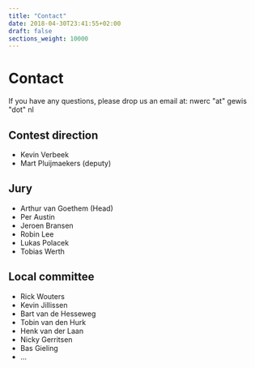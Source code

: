 ```yaml
---
title: "Contact"
date: 2018-04-30T23:41:55+02:00
draft: false
sections_weight: 10000
---
```


# Contact
If you have any questions, please drop us an email at: nwerc "at" gewis "dot" nl

## Contest direction
- Kevin Verbeek
- Mart Pluijmaekers (deputy)

## Jury
- Arthur van Goethem (Head)
- Per Austin
- Jeroen Bransen
- Robin Lee
- Lukas Polacek
- Tobias Werth

## Local committee
- Rick Wouters
- Kevin Jillissen
- Bart van de Hesseweg
- Tobin van den Hurk
- Henk van der Laan
- Nicky Gerritsen
- Bas Gieling
- ...